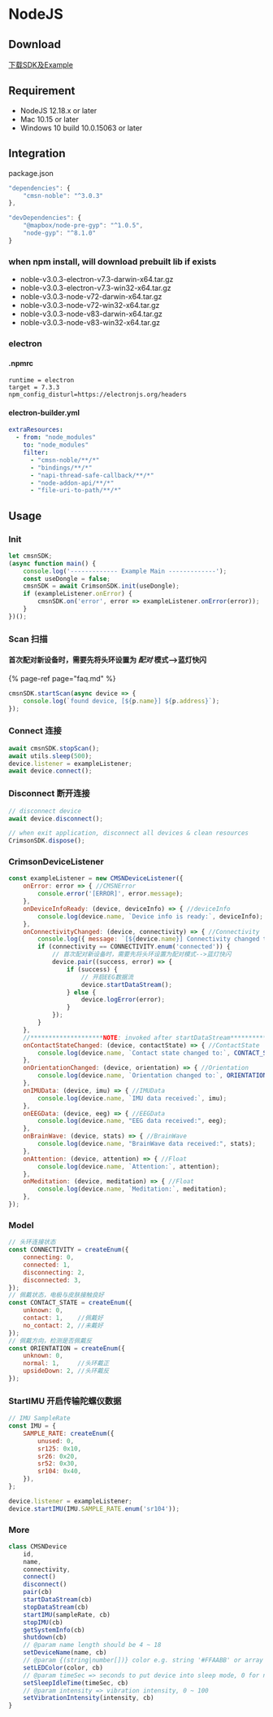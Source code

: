 # NodeJS

## Download

[下载SDK及Example](https://focus-resource.oss-cn-beijing.aliyuncs.com/universal/crimson-sdk-prebuild/1.0.1/node/node.zip)

## Requirement

* NodeJS 12.18.x or later
* Mac 10.15 or later
* Windows 10 build 10.0.15063 or later

## Integration

package.json

```javascript
"dependencies": {
    "cmsn-noble": "^3.0.3"
},

"devDependencies": {
    "@mapbox/node-pre-gyp": "^1.0.5",
    "node-gyp": "^8.1.0"
}
```

### when npm install, will download prebuilt lib if exists

* noble-v3.0.3-electron-v7.3-darwin-x64.tar.gz
* noble-v3.0.3-electron-v7.3-win32-x64.tar.gz
* noble-v3.0.3-node-v72-darwin-x64.tar.gz
* noble-v3.0.3-node-v72-win32-x64.tar.gz
* noble-v3.0.3-node-v83-darwin-x64.tar.gz
* noble-v3.0.3-node-v83-win32-x64.tar.gz

### electron

#### .npmrc

```text
runtime = electron
target = 7.3.3
npm_config_disturl=https://electronjs.org/headers
```

#### electron-builder.yml

```yaml
extraResources:
  - from: "node_modules"
    to: "node_modules"
    filter:
      - "cmsn-noble/**/*"
      - "bindings/**/*"
      - "napi-thread-safe-callback/**/*"
      - "node-addon-api/**/*"
      - "file-uri-to-path/**/*"
```

## Usage

### Init

```javascript
let cmsnSDK;
(async function main() {
    console.log('------------- Example Main -------------');
    const useDongle = false;
    cmsnSDK = await CrimsonSDK.init(useDongle);
    if (exampleListener.onError) {
        cmsnSDK.on('error', error => exampleListener.onError(error));
    }
})();
```

### Scan 扫描

#### 首次配对新设备时，需要先将头环设置为 _配对_  模式--&gt;蓝灯快闪

{% page-ref page="faq.md" %}

```javascript
cmsnSDK.startScan(async device => { 
    console.log(`found device, [${p.name}] ${p.address}`);
});
```

### Connect 连接

```javascript
await cmsnSDK.stopScan();
await utils.sleep(500);
device.listener = exampleListener;
await device.connect();
```

### Disconnect 断开连接

```javascript
// disconnect device
await device.disconnect();

// when exit application, disconnect all devices & clean resources
CrimsonSDK.dispose();
```

### CrimsonDeviceListener

```javascript
const exampleListener = new CMSNDeviceListener({
    onError: error => { //CMSNError
        console.error('[ERROR]', error.message);
    },
    onDeviceInfoReady: (device, deviceInfo) => { //deviceInfo
        console.log(device.name, `Device info is ready:`, deviceInfo);
    },
    onConnectivityChanged: (device, connectivity) => { //Connectivity
        console.log({ message: `[${device.name}] Connectivity changed to: ${CONNECTIVITY(connectivity)}` });
        if (connectivity == CONNECTIVITY.enum('connected')) {
            // 首次配对新设备时，需要先将头环设置为配对模式-->蓝灯快闪
            device.pair((success, error) => {
                if (success) {
                    // 开启EEG数据流
                    device.startDataStream();
                } else {
                    device.logError(error);
                }
            });
        }
    },
    //********************NOTE: invoked after startDataStream*******************
    onContactStateChanged: (device, contactState) => { //ContactState
        console.log(device.name, `Contact state changed to:`, CONTACT_STATE(contactState));
    },
    onOrientationChanged: (device, orientation) => { //Orientation
        console.log(device.name, `Orientation changed to:`, ORIENTATION(orientation));
    },
    onIMUData: (device, imu) => { //IMUData
        console.log(device.name, `IMU data received:`, imu);
    },
    onEEGData: (device, eeg) => { //EEGData
        console.log(device.name, "EEG data received:", eeg);
    },
    onBrainWave: (device, stats) => { //BrainWave
        console.log(device.name, "BrainWave data received:", stats);
    },
    onAttention: (device, attention) => { //Float
        console.log(device.name, `Attention:`, attention);
    },
    onMeditation: (device, meditation) => { //Float
        console.log(device.name, `Meditation:`, meditation);
    },
});
```

### Model

```javascript
// 头环连接状态
const CONNECTIVITY = createEnum({
    connecting: 0,
    connected: 1,
    disconnecting: 2,
    disconnected: 3,
});
// 佩戴状态，电极与皮肤接触良好
const CONTACT_STATE = createEnum({
    unknown: 0,
    contact: 1,    //佩戴好
    no_contact: 2, //未戴好
});
// 佩戴方向，检测是否佩戴反
const ORIENTATION = createEnum({
    unknown: 0,
    normal: 1,     //头环戴正
    upsideDown: 2, //头环戴反
});
```

### StartIMU 开启传输陀螺仪数据

```javascript
// IMU SampleRate
const IMU = {
    SAMPLE_RATE: createEnum({
        unused: 0,
        sr125: 0x10,
        sr26: 0x20,
        sr52: 0x30,
        sr104: 0x40,
    }),
};

device.listener = exampleListener;
device.startIMU(IMU.SAMPLE_RATE.enum('sr104'));
```

### More

```javascript
class CMSNDevice
    id, 
    name, 
    connectivity,
    connect()
    disconnect()
    pair(cb)
    startDataStream(cb)
    stopDataStream(cb)
    startIMU(sampleRate, cb)
    stopIMU(cb)
    getSystemInfo(cb) 
    shutdown(cb)
    // @param name length should be 4 ~ 18
    setDeviceName(name, cb)
    // @param {(string|number[])} color e.g. string '#FFAABB' or array [255, 0, 0]
    setLEDColor(color, cb)
    // @param timeSec => seconds to put device into sleep mode, 0 for no sleep
    setSleepIdleTime(timeSec, cb)
    // @param intensity => vibration intensity, 0 ~ 100
    setVibrationIntensity(intensity, cb)
}
```

